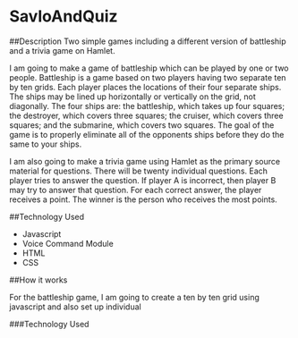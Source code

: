 # SavloAndQuiz

##Description
Two simple games including a different version of battleship and a trivia game on Hamlet.

I am going to make a game of battleship which can be played by one or two people. Battleship is a game based on two players having two separate ten by ten grids. Each player places the locations of their four separate ships. The ships may be lined up horizontally or vertically on the grid, not diagonally. The four ships are: the battleship, which takes up four squares; the destroyer, which covers three squares; the cruiser, which covers three squares; and the submarine, which covers two squares. The goal of the game is to properly eliminate all of the opponents ships before they do the same to your ships.

I am also going to make a trivia game using Hamlet as the primary source material for questions. There will be twenty individual questions. Each player tries to answer the question. If player A is incorrect, then player B may try to answer that question. For each correct answer, the player receives a point. The winner is the person who receives the most points.

##Technology Used
 - Javascript
 - Voice Command Module
 - HTML
 - CSS

##How it works

For the battleship game, I am going to create a ten by ten grid using javascript and also set up individual

###Technology Used
